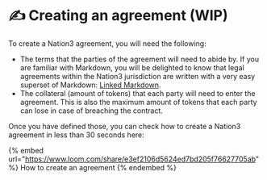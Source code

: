 # ✍ Creating an agreement (WIP)

To create a Nation3 agreement, you will need the following:

* The terms that the parties of the agreement will need to abide by. If you are familiar with Markdown, you will be delighted to know that legal agreements within the Nation3 jurisdiction are written with a very easy superset of Markdown: [Linked Markdown](https://linked.md).
* The collateral (amount of tokens) that each party will need to enter the agreement. This is also the maximum amount of tokens that each party can lose in case of breaching the contract.

Once you have defined those, you can check how to create a Nation3 agreement in less than 30 seconds here:

{% embed url="https://www.loom.com/share/e3ef2106d5624ed7bd205f76627705ab" %}
How to create an agreement
{% endembed %}
